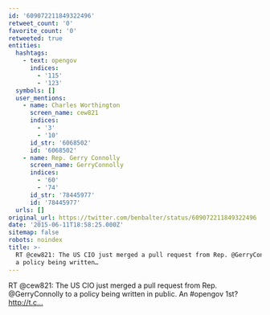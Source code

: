 ```yaml
---
id: '609072211849322496'
retweet_count: '0'
favorite_count: '0'
retweeted: true
entities:
  hashtags:
    - text: opengov
      indices:
        - '115'
        - '123'
  symbols: []
  user_mentions:
    - name: Charles Worthington
      screen_name: cew821
      indices:
        - '3'
        - '10'
      id_str: '6068502'
      id: '6068502'
    - name: Rep. Gerry Connolly
      screen_name: GerryConnolly
      indices:
        - '60'
        - '74'
      id_str: '78445977'
      id: '78445977'
  urls: []
original_url: https://twitter.com/benbalter/status/609072211849322496
date: '2015-06-11T18:58:25.000Z'
sitemap: false
robots: noindex
title: >-
  RT @cew821: The US CIO just merged a pull request from Rep. @GerryConnolly to
  a policy being written…
---
```


RT @cew821: The US CIO just merged a pull request from Rep. @GerryConnolly to a policy being written in public. An #opengov 1st? http://t.c…